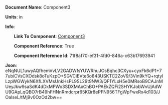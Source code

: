 **Document Name**: Component3

**Units**: in

**Info**:

&emsp;&emsp;**Link To Component**: [Component3](/data/2Component1-7aae3a8b-7005-450f-98e2-f97c6278f099/5Component2-436095bc-eed0-4979-8fed-38e8ef85c7dc/8Component3-71f8af70-ef31-4fd0-846a-c63b17693941/timeline.md)

&emsp;&emsp;**Component Reference**: True

&emsp;&emsp;**Component Reference Id**: 71f8af70-ef31-4fd0-846a-c63b17693941

**Json**: eNqNUL1uwyAQfhemVvLV2GADWfsYUWRhuJOsBqhc3CXyu+cyxFk6dP1+77ubiCVsCXOdsk8oTuKzpO+SGVCiEVte6o843USKTC2ZoV9/3Vin9kYQ+rqtyILzpWGWykN6XfLXVMsUnkHsPL9SL29t9NW3/QF1YLxH5e0MRsoB9CAJnMUeyJkw9saSdK4dDkMPWo3SDXMAxChBO+PAEkZQFi2SHYKJobWvUjAdWU9GApLqQBO7rB49hFHNnRmdcrpr65KQr8ePFN956TFgWpFwxRx4d103/JOalseL/tMj9v0OzOd2bw==

